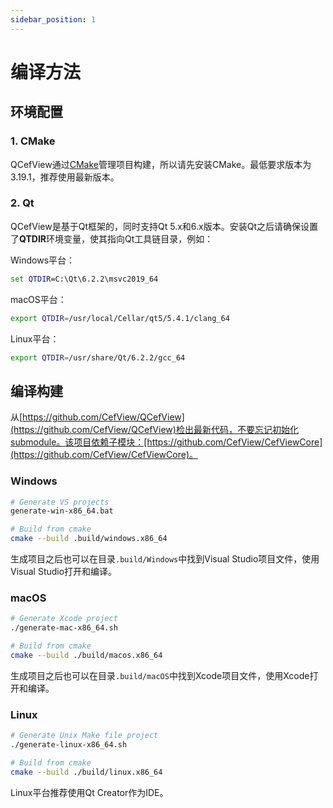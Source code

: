 ```yaml
---
sidebar_position: 1
---
```


# 编译方法

## 环境配置

### 1. CMake

QCefView通过[CMake](https://cmake.org/)管理项目构建，所以请先安装CMake。最低要求版本为3.19.1，推荐使用最新版本。

### 2. Qt

QCefView是基于Qt框架的，同时支持Qt 5.x和6.x版本。安装Qt之后请确保设置了**QTDIR**环境变量，使其指向Qt工具链目录，例如：

Windows平台：
```bat
set QTDIR=C:\Qt\6.2.2\msvc2019_64
```

macOS平台：
```bash
export QTDIR=/usr/local/Cellar/qt5/5.4.1/clang_64
``` 

Linux平台：
```bash
export QTDIR=/usr/share/Qt/6.2.2/gcc_64
``` 

## 编译构建


从[https://github.com/CefView/QCefView](https://github.com/CefView/QCefView)检出最新代码，不要忘记初始化submodule。该项目依赖子模块：[https://github.com/CefView/CefViewCore](https://github.com/CefView/CefViewCore)。

### Windows
```bash
# Generate VS projects
generate-win-x86_64.bat

# Build from cmake
cmake --build .build/windows.x86_64
```

生成项目之后也可以在目录`.build/Windows`中找到Visual Studio项目文件，使用Visual Studio打开和编译。

### macOS
```bash
# Generate Xcode project
./generate-mac-x86_64.sh

# Build from cmake 
cmake --build ./build/macos.x86_64
```

生成项目之后也可以在目录`.build/macOS`中找到Xcode项目文件，使用Xcode打开和编译。

### Linux 
```bash
# Generate Unix Make file project
./generate-linux-x86_64.sh

# Build from cmake 
cmake --build ./build/linux.x86_64
```

Linux平台推荐使用Qt Creator作为IDE。
